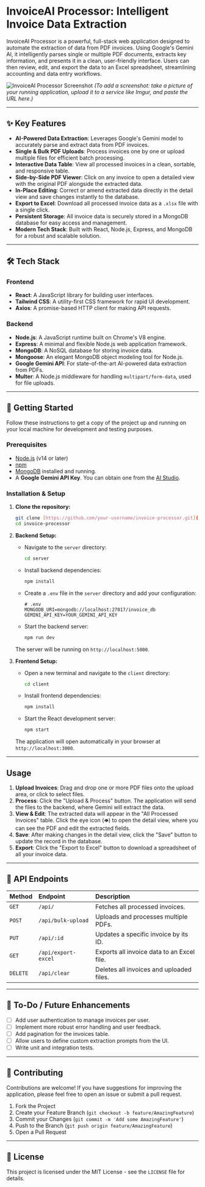 # InvoiceAI Processor: Intelligent Invoice Data Extraction

InvoiceAI Processor is a powerful, full-stack web application designed to automate the extraction of data from PDF invoices. Using Google's Gemini AI, it intelligently parses single or multiple PDF documents, extracts key information, and presents it in a clean, user-friendly interface. Users can then review, edit, and export the data to an Excel spreadsheet, streamlining accounting and data entry workflows.

![InvoiceAI Processor Screenshot](https://i.imgur.com/your-screenshot-url.png) 
*(To add a screenshot: take a picture of your running application, upload it to a service like Imgur, and paste the URL here.)*

---

## ✨ Key Features

- **AI-Powered Data Extraction**: Leverages Google's Gemini model to accurately parse and extract data from PDF invoices.
- **Single & Bulk PDF Uploads**: Process invoices one by one or upload multiple files for efficient batch processing.
- **Interactive Data Table**: View all processed invoices in a clean, sortable, and responsive table.
- **Side-by-Side PDF Viewer**: Click on any invoice to open a detailed view with the original PDF alongside the extracted data.
- **In-Place Editing**: Correct or amend extracted data directly in the detail view and save changes instantly to the database.
- **Export to Excel**: Download all processed invoice data as a `.xlsx` file with a single click.
- **Persistent Storage**: All invoice data is securely stored in a MongoDB database for easy access and management.
- **Modern Tech Stack**: Built with React, Node.js, Express, and MongoDB for a robust and scalable solution.

---

## 🛠️ Tech Stack

### Frontend
- **React**: A JavaScript library for building user interfaces.
- **Tailwind CSS**: A utility-first CSS framework for rapid UI development.
- **Axios**: A promise-based HTTP client for making API requests.

### Backend
- **Node.js**: A JavaScript runtime built on Chrome's V8 engine.
- **Express**: A minimal and flexible Node.js web application framework.
- **MongoDB**: A NoSQL database for storing invoice data.
- **Mongoose**: An elegant MongoDB object modeling tool for Node.js.
- **Google Gemini API**: For state-of-the-art AI-powered data extraction from PDFs.
- **Multer**: A Node.js middleware for handling `multipart/form-data`, used for file uploads.

---

## 🚀 Getting Started

Follow these instructions to get a copy of the project up and running on your local machine for development and testing purposes.

### Prerequisites

- [Node.js](https://nodejs.org/) (v14 or later)
- [npm](https://www.npmjs.com/)
- [MongoDB](https://www.mongodb.com/try/download/community) installed and running.
- A **Google Gemini API Key**. You can obtain one from the [AI Studio](https://aistudio.google.com/app/apikey).

### Installation & Setup

1.  **Clone the repository:**
    ```bash
    git clone [https://github.com/your-username/invoice-processor.git](https://github.com/your-username/invoice-processor.git)
    cd invoice-processor
    ```

2.  **Backend Setup:**
    - Navigate to the `server` directory:
      ```bash
      cd server
      ```
    - Install backend dependencies:
      ```bash
      npm install
      ```
    - Create a `.env` file in the `server` directory and add your configuration:
      ```
      # .env
      MONGODB_URI=mongodb://localhost:27017/invoice_db
      GEMINI_API_KEY=YOUR_GEMINI_API_KEY
      ```
    - Start the backend server:
      ```bash
      npm run dev
      ```
    The server will be running on `http://localhost:5000`.

3.  **Frontend Setup:**
    - Open a new terminal and navigate to the `client` directory:
      ```bash
      cd client
      ```
    - Install frontend dependencies:
      ```bash
      npm install
      ```
    - Start the React development server:
      ```bash
      npm start
      ```
    The application will open automatically in your browser at `http://localhost:3000`.

---

## Usage

1.  **Upload Invoices**: Drag and drop one or more PDF files onto the upload area, or click to select files.
2.  **Process**: Click the "Upload & Process" button. The application will send the files to the backend, where Gemini will extract the data.
3.  **View & Edit**: The extracted data will appear in the "All Processed Invoices" table. Click the eye icon (`👁️`) to open the detail view, where you can see the PDF and edit the extracted fields.
4.  **Save**: After making changes in the detail view, click the "Save" button to update the record in the database.
5.  **Export**: Click the "Export to Excel" button to download a spreadsheet of all your invoice data.

---

## 📝 API Endpoints

| Method | Endpoint              | Description                               |
| :----- | :-------------------- | :---------------------------------------- |
| `GET`  | `/api/`               | Fetches all processed invoices.           |
| `POST` | `/api/bulk-upload`    | Uploads and processes multiple PDFs.      |
| `PUT`  | `/api/:id`            | Updates a specific invoice by its ID.     |
| `GET`  | `/api/export-excel`   | Exports all invoice data to an Excel file.|
| `DELETE`| `/api/clear`         | Deletes all invoices and uploaded files.  |

---

## 🚧 To-Do / Future Enhancements

- [ ] Add user authentication to manage invoices per user.
- [ ] Implement more robust error handling and user feedback.
- [ ] Add pagination for the invoices table.
- [ ] Allow users to define custom extraction prompts from the UI.
- [ ] Write unit and integration tests.

---

## 🤝 Contributing

Contributions are welcome! If you have suggestions for improving the application, please feel free to open an issue or submit a pull request.

1.  Fork the Project
2.  Create your Feature Branch (`git checkout -b feature/AmazingFeature`)
3.  Commit your Changes (`git commit -m 'Add some AmazingFeature'`)
4.  Push to the Branch (`git push origin feature/AmazingFeature`)
5.  Open a Pull Request

---

## 📄 License

This project is licensed under the MIT License - see the `LICENSE` file for details.
